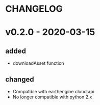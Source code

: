 # CHANGELOG

# v0.2.0 - 2020-03-15
## added
- downloadAsset function

## changed
- Compatible with earthengine cloud api
- No longer compatible with python 2.x
